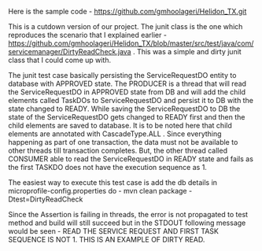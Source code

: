 Here is the sample code - https://github.com/gmhoolageri/Helidon_TX.git

This is a cutdown version of our project.  The junit class is the one which reproduces the scenario that I explained earlier - https://github.com/gmhoolageri/Helidon_TX/blob/master/src/test/java/com/servicemanager/DirtyReadCheck.java . This was a simple and dirty junit class that I could come up with.

The junit test case basically persisting the ServiceRequestDO entity to database with APPROVED state.  The PRODUCER is a thread that will read the ServiceRequestDO in APPROVED state from DB and will add the child elements called TaskDOs to ServiceRequestDO and persist it to DB with the state changed to READY.  While saving the ServiceRequestDO to DB the state of the ServiceRequestDO gets changed to READY first and then the child elements are saved to database. It is to be noted here that child elements are annotated with CascadeType.ALL . Since everything happening as part of one transaction, the data must not be available to other threads till transaction completes. But, the other thread called CONSUMER able to read the ServiceRequestDO in READY state and fails as the first TASKDO does not have the execution sequence as 1.

The easiest way to execute this test case is 
add the db details in microprofile-config.properties 
do - mvn clean package -Dtest=DirtyReadCheck

Since the Assertion is failing in threads, the error is not propagated to test method and build will still succeed  but in the STDOUT following message would be seen - READ THE SERVICE REQUEST AND FIRST TASK SEQUENCE IS NOT 1. THIS IS AN EXAMPLE OF DIRTY READ.

